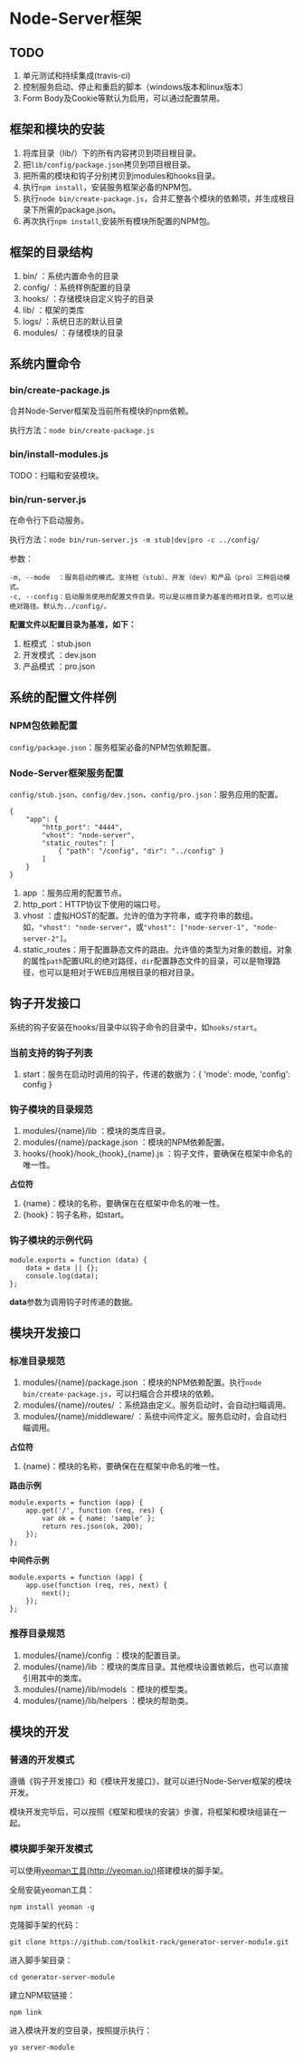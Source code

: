 # Node-Server框架 #

## TODO ##

1. 单元测试和持续集成(travis-ci)
2. 控制服务启动、停止和重启的脚本（windows版本和linux版本）
3. Form Body及Cookie等默认为启用，可以通过配置禁用。

## 框架和模块的安装 ##

1. 将库目录（lib/）下的所有内容拷贝到项目根目录。
2. 把`lib/config/package.json`拷贝到项目根目录。
3. 把所需的模块和钩子分别拷贝到modules和hooks目录。
4. 执行`npm install`，安装服务框架必备的NPM包。
5. 执行`node bin/create-package.js`，合并汇整各个模块的依赖项，并生成根目录下所需的package.json。
6. 再次执行`npm install`,安装所有模块所配置的NPM包。

## 框架的目录结构 ##

1. bin/		：系统内置命令的目录
2. config/	：系统样例配置的目录
3. hooks/	：存储模块自定义钩子的目录
4. lib/		：框架的类库
5. logs/	：系统日志的默认目录
6. modules/	：存储模块的目录

## 系统内置命令 ##

### bin/create-package.js ###

合并Node-Server框架及当前所有模块的npm依赖。

执行方法：`node bin/create-package.js`

### bin/install-modules.js ###

TODO：扫瞄和安装模块。

### bin/run-server.js ###

在命令行下启动服务。

执行方法：`node bin/run-server.js -m stub|dev|pro -c ../config/`

参数：

	-m, --mode	：服务启动的模式。支持桩（stub）、开发（dev）和产品（pro）三种启动模式。
	-c, --config：启动服务使用的配置文件目录。可以是以根目录为基准的相对目录，也可以是绝对路径。默认为../config/。

**配置文件以配置目录为基准，如下：**

1. 桩模式	：stub.json
2. 开发模式	：dev.json
3. 产品模式	：pro.json

## 系统的配置文件样例 ##

### NPM包依赖配置 ###

`config/package.json`：服务框架必备的NPM包依赖配置。

### Node-Server框架服务配置 ###

`config/stub.json`、`config/dev.json`、`config/pro.json`：服务应用的配置。

	{
	    "app": {
	        "http_port": "4444",
	        "vhost": "node-server",
	        "static_routes": [
	            { "path": "/config", "dir": "../config" }
	        ]
	    }
	}
1. app		：服务应用的配置节点。
2. http_port：HTTP协议下使用的端口号。
3. vhost	：虚拟HOST的配置。允许的值为字符串，或字符串的数组。如，`"vhost": "node-server"`，或`"vhost": ["node-server-1", "node-server-2"]`。
4. static_routes：用于配置静态文件的路由。允许值的类型为对象的数组。对象的属性`path`配置URL的绝对路径，`dir`配置静态文件的目录，可以是物理路径，也可以是相对于WEB应用根目录的相对目录。

## 钩子开发接口 ##

系统的钩子安装在hooks/目录中以钩子命令的目录中，如`hooks/start`。

### 当前支持的钩子列表 ###

1. start：服务在启动时调用的钩子，传递的数据为：{ 'mode': mode, 'config': config }

### 钩子模块的目录规范 ###

1. modules/{name}/lib					：模块的类库目录。
2. modules/{name}/package.json			：模块的NPM依赖配置。
3. hooks/{hook}/hook_{hook}_{name}.js	：钩子文件，要确保在框架中命名的唯一性。

**占位符**

1. {name}：模块的名称，要确保在在框架中命名的唯一性。
2. {hook}：钩子名称，如start。

### 钩子模块的示例代码 ###

	module.exports = function (data) {
	    data = data || {};
	    console.log(data);
	};

**data**参数为调用钩子时传递的数据。

## 模块开发接口 ##

### 标准目录规范 ###

1. modules/{name}/package.json	：模块的NPM依赖配置。执行`node bin/create-package.js`，可以扫瞄合合并模块的依赖。
2. modules/{name}/routes/		：系统路由定义。服务启动时，会自动扫瞄调用。
3. modules/{name}/middleware/	：系统中间件定义。服务启动时，会自动扫瞄调用。

**占位符**

1. {name}：模块的名称，要确保在在框架中命名的唯一性。

**路由示例**

	module.exports = function (app) {
	    app.get('/', function (req, res) {
	        var ok = { name: 'sample' };
	        return res.json(ok, 200);
	    });
	};

**中间件示例**

	module.exports = function (app) {
	    app.use(function (req, res, next) {
	        next();
	    });
	};

### 推荐目录规范 ###

1. modules/{name}/config		：模块的配置目录。
2. modules/{name}/lib			：模块的类库目录。其他模块设置依赖后，也可以直接引用其中的类库。
3. modules/{name}/lib/models	：模块的模型类。
4. modules/{name}/lib/helpers	：模块的帮助类。

## 模块的开发 ##

### 普通的开发模式 ###

遵循《钩子开发接口》和《模块开发接口》，就可以进行Node-Server框架的模块开发。

模块开发完毕后，可以按照《框架和模块的安装》步骤，将框架和模块组装在一起。

### 模块脚手架开发模式 ###

可以使用[yeoman工具(http://yeoman.io/)](http://yeoman.io/)搭建模块的脚手架。

全局安装yeoman工具：

	npm install yeoman -g

克隆脚手架的代码：

	git clone https://github.com/toolkit-rack/generator-server-module.git

进入脚手架目录：

	cd generator-server-module

建立NPM软链接：
	
	npm link

进入模块开发的空目录，按照提示执行：

	yo server-module
